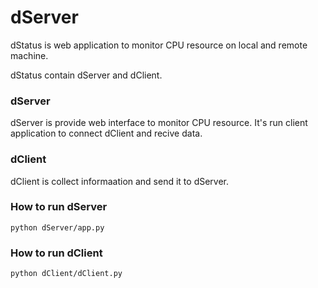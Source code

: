 
# dServer


dStatus is web application to monitor CPU resource on local and remote machine.

dStatus contain dServer and dClient.


### dServer

dServer is provide web interface to monitor CPU resource.
It's run client application to connect dClient and recive data. 

### dClient

dClient is collect informaation and send it to dServer.


### How to run dServer


```
python dServer/app.py
```


### How to run dClient


```
python dClient/dClient.py
```
